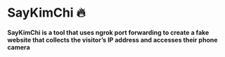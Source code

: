 # SayKimChi 🔥
**SayKimChi is a tool that uses ngrok port forwarding to create a fake website that collects the visitor’s IP address and accesses their phone camera**
